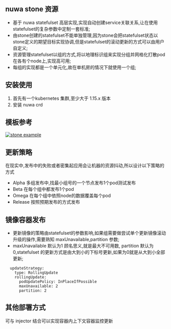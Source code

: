 nuwa stone 资源
--
* 基于 nuwa statefulset 高层实现,实现自动创建service关联关系,让在使用statefulset的复杂参数中定制一套标准;
* 由stone创建的statefulset不能单独管理,因为stone会把statefulset状态以stone定义的期望目标实现协调,但是statefulset的滚动更新的方式可以由用户自定义;
* 资源管理statefulset以组的方式,将以地理标识组来实现分组并网格化打散pod在各有个node上,实现高可用;
* 每组的实现都是一个单元化,故在单机房的情况下就使用一个组;

安装使用
--
1. 首先有一个kubernetes 集群,至少大于 1.15.x 版本 
2. 安装 nuwa crd

模板参考
--
[![stone example](https://raw.githubusercontent.com/yametech/nuwa/master/config/samples/stone/nuwa_v1_stone.yaml)](https://raw.githubusercontent.com/yametech/nuwa/master/config/samples/stone/nuwa_v1_stone.yaml)

更新策略
--
在现实中,发布中的失败或者密集起应用会让机器的资源抖动,所以设计以下策略的方式

* Alpha 多组发布中,找最小组号的一个节点发布1个pod测试发布
* Beta  在每个组中都发布1个pod
* Omega 在每个组中依照node的数据覆盖每个pod
* Release 按照预期发布的方式发布

镜像容器发布
--
* 更新镜像的策略由statefulset的参数影响,如果组需要做尝试单个更新镜像滚动升级的操作,需要熟知 maxUnavailable,partition 参数;
* maxUnavailable 默认为1 顾名思义,就是最大不可用数, partition 默认为0,statefulset 的更新方式是由大到小的下标号更新,如果为0就是从大到小全部更新; 
````
  updateStrategy:
    type: RollingUpdate
    rollingUpdate:
      podUpdatePolicy: InPlaceIfPossible
      maxUnavailable: 2
      partition: 2
````

其他部署方式
--
可与 injector 结合可以实现容器内上下文容器监控更新
